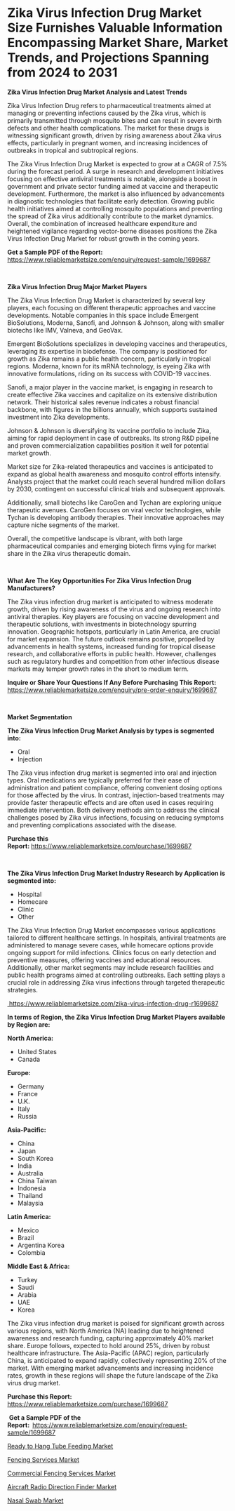 <p><h1>Zika Virus Infection Drug Market Size Furnishes Valuable Information Encompassing Market Share, Market Trends, and Projections Spanning from 2024 to 2031</h1></p><p><strong>Zika Virus Infection Drug Market Analysis and Latest Trends</strong></p>
<p><p>Zika Virus Infection Drug refers to pharmaceutical treatments aimed at managing or preventing infections caused by the Zika virus, which is primarily transmitted through mosquito bites and can result in severe birth defects and other health complications. The market for these drugs is witnessing significant growth, driven by rising awareness about Zika virus effects, particularly in pregnant women, and increasing incidences of outbreaks in tropical and subtropical regions.</p><p>The Zika Virus Infection Drug Market is expected to grow at a CAGR of 7.5% during the forecast period. A surge in research and development initiatives focusing on effective antiviral treatments is notable, alongside a boost in government and private sector funding aimed at vaccine and therapeutic development. Furthermore, the market is also influenced by advancements in diagnostic technologies that facilitate early detection. Growing public health initiatives aimed at controlling mosquito populations and preventing the spread of Zika virus additionally contribute to the market dynamics. Overall, the combination of increased healthcare expenditure and heightened vigilance regarding vector-borne diseases positions the Zika Virus Infection Drug Market for robust growth in the coming years.</p></p>
<p><strong>Get a Sample PDF of the Report:&nbsp;</strong> <a href="https://www.reliablemarketsize.com/enquiry/request-sample/1699687?utm_campaign=1262&utm_medium=2&utm_source=Github&utm_content=ia&utm_term=20102024&utm_id=zika-virus-infection-drug">https://www.reliablemarketsize.com/enquiry/request-sample/1699687</a></p>
<p>&nbsp;</p>
<p><strong>Zika Virus Infection Drug Major Market Players</strong></p>
<p><p>The Zika Virus Infection Drug Market is characterized by several key players, each focusing on different therapeutic approaches and vaccine developments. Notable companies in this space include Emergent BioSolutions, Moderna, Sanofi, and Johnson & Johnson, along with smaller biotechs like IMV, Valneva, and GeoVax.</p><p>Emergent BioSolutions specializes in developing vaccines and therapeutics, leveraging its expertise in biodefense. The company is positioned for growth as Zika remains a public health concern, particularly in tropical regions. Moderna, known for its mRNA technology, is eyeing Zika with innovative formulations, riding on its success with COVID-19 vaccines.</p><p>Sanofi, a major player in the vaccine market, is engaging in research to create effective Zika vaccines and capitalize on its extensive distribution network. Their historical sales revenue indicates a robust financial backbone, with figures in the billions annually, which supports sustained investment into Zika developments.</p><p>Johnson & Johnson is diversifying its vaccine portfolio to include Zika, aiming for rapid deployment in case of outbreaks. Its strong R&D pipeline and proven commercialization capabilities position it well for potential market growth.</p><p>Market size for Zika-related therapeutics and vaccines is anticipated to expand as global health awareness and mosquito control efforts intensify. Analysts project that the market could reach several hundred million dollars by 2030, contingent on successful clinical trials and subsequent approvals.</p><p>Additionally, small biotechs like CaroGen and Tychan are exploring unique therapeutic avenues. CaroGen focuses on viral vector technologies, while Tychan is developing antibody therapies. Their innovative approaches may capture niche segments of the market.</p><p>Overall, the competitive landscape is vibrant, with both large pharmaceutical companies and emerging biotech firms vying for market share in the Zika virus therapeutic domain.</p></p>
<p>&nbsp;</p>
<p><strong>What Are The Key Opportunities For Zika Virus Infection Drug Manufacturers?</strong></p>
<p><p>The Zika virus infection drug market is anticipated to witness moderate growth, driven by rising awareness of the virus and ongoing research into antiviral therapies. Key players are focusing on vaccine development and therapeutic solutions, with investments in biotechnology spurring innovation. Geographic hotspots, particularly in Latin America, are crucial for market expansion. The future outlook remains positive, propelled by advancements in health systems, increased funding for tropical disease research, and collaborative efforts in public health. However, challenges such as regulatory hurdles and competition from other infectious disease markets may temper growth rates in the short to medium term.</p></p>
<p><strong>Inquire or Share Your Questions If Any Before Purchasing This Report:</strong> <a href="https://www.reliablemarketsize.com/enquiry/pre-order-enquiry/1699687?utm_campaign=1262&utm_medium=2&utm_source=Github&utm_content=ia&utm_term=20102024&utm_id=zika-virus-infection-drug">https://www.reliablemarketsize.com/enquiry/pre-order-enquiry/1699687</a></p>
<p>&nbsp;</p>
<p><strong>Market Segmentation</strong></p>
<p><strong>The Zika Virus Infection Drug Market Analysis by types is segmented into:</strong></p>
<p><ul><li>Oral</li><li>Injection</li></ul></p>
<p><p>The Zika virus infection drug market is segmented into oral and injection types. Oral medications are typically preferred for their ease of administration and patient compliance, offering convenient dosing options for those affected by the virus. In contrast, injection-based treatments may provide faster therapeutic effects and are often used in cases requiring immediate intervention. Both delivery methods aim to address the clinical challenges posed by Zika virus infections, focusing on reducing symptoms and preventing complications associated with the disease.</p></p>
<p><strong>Purchase this Report:&nbsp;</strong><a href="https://www.reliablemarketsize.com/purchase/1699687?utm_campaign=1262&utm_medium=2&utm_source=Github&utm_content=ia&utm_term=20102024&utm_id=zika-virus-infection-drug">https://www.reliablemarketsize.com/purchase/1699687</a></p>
<p>&nbsp;</p>
<p><strong>The Zika Virus Infection Drug Market Industry Research by Application is segmented into:</strong></p>
<p><ul><li>Hospital</li><li>Homecare</li><li>Clinic</li><li>Other</li></ul></p>
<p><p>The Zika Virus Infection Drug Market encompasses various applications tailored to different healthcare settings. In hospitals, antiviral treatments are administered to manage severe cases, while homecare options provide ongoing support for mild infections. Clinics focus on early detection and preventive measures, offering vaccines and educational resources. Additionally, other market segments may include research facilities and public health programs aimed at controlling outbreaks. Each setting plays a crucial role in addressing Zika virus infections through targeted therapeutic strategies.</p></p>
<p><a href="https://www.reliablemarketsize.com/zika-virus-infection-drug-r1699687?utm_campaign=1262&utm_medium=2&utm_source=Github&utm_content=ia&utm_term=20102024&utm_id=zika-virus-infection-drug">&nbsp;https://www.reliablemarketsize.com/zika-virus-infection-drug-r1699687</a></p>
<p><strong>In terms of Region, the Zika Virus Infection Drug Market Players available by Region are:</strong></p>
<p>
    <p> <strong> North America: </strong>
        <ul>
            <li>United States</li>
            <li>Canada</li>
        </ul>
        </p> 
    <p> <strong> Europe: </strong>
        <ul>
            <li>Germany</li>
            <li>France</li>
            <li>U.K.</li>
            <li>Italy</li>
            <li>Russia</li>
        </ul>
        </p> 
    <p> <strong> Asia-Pacific: </strong>
        <ul>
            <li>China</li>
            <li>Japan</li>
            <li>South Korea</li>
            <li>India</li>
            <li>Australia</li>
            <li>China Taiwan</li>
            <li>Indonesia</li>
            <li>Thailand</li>
            <li>Malaysia</li>
        </ul>
        </p> 
    <p> <strong> Latin America: </strong>
        <ul>
            <li>Mexico</li>
            <li>Brazil</li>
            <li>Argentina Korea</li>
            <li>Colombia</li>
        </ul>
        </p> 
    <p> <strong> Middle East & Africa: </strong>
        <ul>
            <li>Turkey</li>
            <li>Saudi</li>
            <li>Arabia</li>
            <li>UAE</li>
            <li>Korea</li>
        </ul>
    </p>
    </p>
<p><p>The Zika virus infection drug market is poised for significant growth across various regions, with North America (NA) leading due to heightened awareness and research funding, capturing approximately 40% market share. Europe follows, expected to hold around 25%, driven by robust healthcare infrastructure. The Asia-Pacific (APAC) region, particularly China, is anticipated to expand rapidly, collectively representing 20% of the market. With emerging market advancements and increasing incidence rates, growth in these regions will shape the future landscape of the Zika virus drug market.</p></p>
<p><strong>Purchase this Report: </strong><a href="https://www.reliablemarketsize.com/purchase/1699687?utm_campaign=1262&utm_medium=2&utm_source=Github&utm_content=ia&utm_term=20102024&utm_id=zika-virus-infection-drug">https://www.reliablemarketsize.com/purchase/1699687</a></p>
<p>&nbsp;<strong>Get a Sample PDF of the Report:&nbsp;&nbsp;</strong><a href="https://www.reliablemarketsize.com/enquiry/request-sample/1699687?utm_campaign=1262&utm_medium=2&utm_source=Github&utm_content=ia&utm_term=20102024&utm_id=zika-virus-infection-drug">https://www.reliablemarketsize.com/enquiry/request-sample/1699687</a></p>
<p><strong></strong></p>
<p><p><a href="https://www.linkedin.com/pulse/global-ready-hang-tube-feeding-market-exploring-share-tamye?utm_campaign=1262&utm_medium=2&utm_source=Github&utm_content=ia&utm_term=20102024&utm_id=zika-virus-infection-drug">Ready to Hang Tube Feeding Market</a></p><p><a href="https://issuu.com/reportprime-2/docs/fencing-services-market-size-2030.p_0073a06969840b?utm_campaign=1262&utm_medium=2&utm_source=Github&utm_content=ia&utm_term=20102024&utm_id=zika-virus-infection-drug">Fencing Services Market</a></p><p><a href="https://issuu.com/reportprime-2/docs/commercial-fencing-services-market-_365f62da972295?utm_campaign=1262&utm_medium=2&utm_source=Github&utm_content=ia&utm_term=20102024&utm_id=zika-virus-infection-drug">Commercial Fencing Services Market</a></p><p><a href="https://github.com/sofayahoo2023/Market-Research-Report-List-6/blob/main/aircraft-radio-direction-finder-market.md?utm_campaign=1262&utm_medium=2&utm_source=Github&utm_content=ia&utm_term=20102024&utm_id=zika-virus-infection-drug">Aircraft Radio Direction Finder Market</a></p><p><a href="https://www.linkedin.com/pulse/market-dynamics-future-trends-global-nasal-swab-sector-forecasted-hlw3e?utm_campaign=1262&utm_medium=2&utm_source=Github&utm_content=ia&utm_term=20102024&utm_id=zika-virus-infection-drug">Nasal Swab Market</a></p></p>